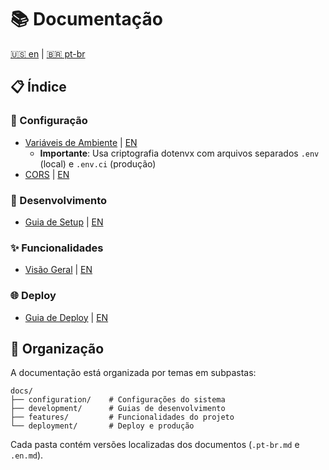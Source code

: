 # 📚 Documentação

[🇺🇸 en](./README.md) | [🇧🇷 pt-br](./README.pt-br.md)

## 📋 Índice

### 🔧 Configuração

- [Variáveis de Ambiente](./configuration/environment-variables.pt-br.md) | [EN](./configuration/environment-variables.en.md)
  - **Importante**: Usa criptografia dotenvx com arquivos separados `.env` (local) e `.env.ci` (produção)
- [CORS](./configuration/cors.pt-br.md) | [EN](./configuration/cors.en.md)

### 🚀 Desenvolvimento

- [Guia de Setup](./development/setup.pt-br.md) | [EN](./development/setup.en.md)

### ✨ Funcionalidades

- [Visão Geral](./features/overview.pt-br.md) | [EN](./features/overview.en.md)

### 🌐 Deploy

- [Guia de Deploy](./deployment/guide.pt-br.md) | [EN](./deployment/guide.en.md)

## 📁 Organização

A documentação está organizada por temas em subpastas:

```plaintext
docs/
├── configuration/    # Configurações do sistema
├── development/      # Guias de desenvolvimento
├── features/         # Funcionalidades do projeto
└── deployment/       # Deploy e produção
```

Cada pasta contém versões localizadas dos documentos (`.pt-br.md` e `.en.md`).
